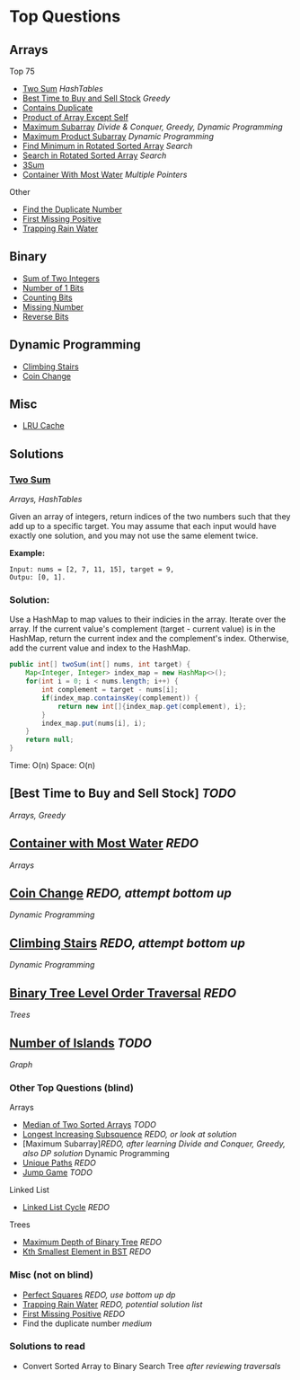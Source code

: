 # Top Questions

## Arrays

Top 75
- [Two Sum](https://leetcode.com/problems/two-sum/) *HashTables*
- [Best Time to Buy and Sell Stock](https://leetcode.com/problems/best-time-to-buy-and-sell-stock/) *Greedy* 
- [Contains Duplicate](https://leetcode.com/problems/contains-duplicate/)
- [Product of Array Except Self](https://leetcode.com/problems/product-of-array-except-self/) 
- [Maximum Subarray](https://leetcode.com/problems/maximum-subarray/) *Divide & Conquer, Greedy, Dynamic Programming* 
- [Maximum Product Subarray](https://leetcode.com/problems/maximum-product-subarray/) *Dynamic Programming*
- [Find Minimum in Rotated Sorted Array](https://leetcode.com/problems/find-minimum-in-rotated-sorted-array/) *Search* 
- [Search in Rotated Sorted Array](https://leetcode.com/problems/search-in-rotated-sorted-array/) *Search*
- [3Sum](https://leetcode.com/problems/3sum/)
- [Container With Most Water](https://leetcode.com/problems/container-with-most-water/) *Multiple Pointers* 

Other
- [Find the Duplicate Number](https://leetcode.com/problems/find-the-duplicate-number/) 
- [First Missing Positive](https://leetcode.com/problems/first-missing-positive/) 
- [Trapping Rain Water](https://leetcode.com/problems/trapping-rain-water) 

## Binary
- [Sum of Two Integers](https://leetcode.com/problems/sum-of-two-integers/)
- [Number of 1 Bits](https://leetcode.com/problems/number-of-1-bits/)
- [Counting Bits](https://leetcode.com/problems/counting-bits/)
- [Missing Number](https://leetcode.com/problems/missing-number/)
- [Reverse Bits](https://leetcode.com/problems/reverse-bits/)

## Dynamic Programming
- [Climbing Stairs](https://leetcode.com/problems/climbing-stairs/) 
- [Coin Change](https://leetcode.com/problems/coin-change) 


## Misc
- [LRU Cache](https://leetcode.com/problems/lru-cache/)



## Solutions

### [Two Sum](https://leetcode.com/problems/two-sum/)

*Arrays, HashTables*

Given an array of integers, return indices of the two numbers such that they add up to a specific target. You may assume that each input would have exactly one solution, and you may not use the same element twice.

**Example:**
```
Input: nums = [2, 7, 11, 15], target = 9,
Outpu: [0, 1].
```

### Solution:
Use a HashMap to map values to their indicies in the array. Iterate over the array. If the current value's complement (target - current value) is in the HashMap, return the current index and the complement's index. Otherwise, add the current value and index to the HashMap.

```java
public int[] twoSum(int[] nums, int target) {
    Map<Integer, Integer> index_map = new HashMap<>();
    for(int i = 0; i < nums.length; i++) {
        int complement = target - nums[i];
        if(index_map.containsKey(complement)) {
            return new int[]{index_map.get(complement), i};
        }
        index_map.put(nums[i], i);
    }
    return null;
}
```

Time: O(n) Space: O(n)

## [Best Time to Buy and Sell Stock] *TODO*
*Arrays, Greedy*

## [Container with Most Water](https://leetcode.com/problems/container-with-most-water/) *REDO*
*Arrays*

## [Coin Change](https://leetcode.com/problems/coin-change) *REDO, attempt bottom up*
*Dynamic Programming*

## [Climbing Stairs](https://leetcode.com/problems/climbing-stairs/) *REDO, attempt bottom up*
*Dynamic Programming*

## [Binary Tree Level Order Traversal]() *REDO*
*Trees*

## [Number of Islands](https://leetcode.com/problems/number-of-islands/) *TODO*
*Graph*




### Other Top Questions (blind)
Arrays
- [Median of Two Sorted Arrays](https://leetcode.com/problems/median-of-two-sorted-arrays/) *TODO*
- [Longest Increasing Subsquence]() *REDO, or look at solution*
- [Maximum Subarray]*REDO, after learning Divide and Conquer, Greedy, also DP solution*
Dynamic Programming
- [Unique Paths]() *REDO*
- [Jump Game]() *TODO*

Linked List
- [Linked List Cycle]() *REDO*

Trees
- [Maximum Depth of Binary Tree]() *REDO*
- [Kth Smallest Element in BST]() *REDO*


### Misc (not on blind)

- [Perfect Squares]() *REDO, use bottom up dp*
- [Trapping Rain Water](https://leetcode.com/problems/trapping-rain-water) *REDO, potential solution list*
- [First Missing Positive](https://leetcode.com/problems/first-missing-positive) *REDO*
- Find the duplicate number *medium*

### Solutions to read
- Convert Sorted Array to Binary Search Tree *after reviewing traversals*
